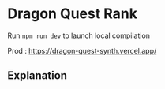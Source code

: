 # Dragon Quest Rank

Run `npm run dev` to launch local compilation

Prod : https://dragon-quest-synth.vercel.app/

## Explanation 

